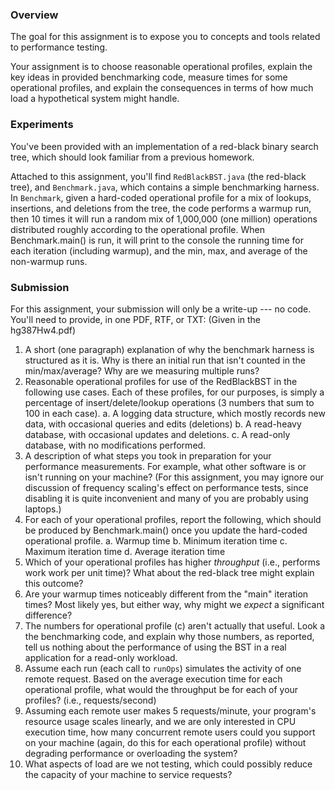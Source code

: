 
### Overview
The goal for this assignment is to expose you to concepts and tools related to performance testing.

Your assignment is to choose reasonable operational profiles, explain the key ideas in provided benchmarking code, measure times for some operational profiles, and explain the consequences in terms of how much load a hypothetical system might handle.

### Experiments
You've been provided with an implementation of a red-black binary search tree, which should look familiar from a previous homework.

Attached to this assignment, you'll find ```RedBlackBST.java``` (the red-black tree), and ```Benchmark.java```, which contains a simple benchmarking harness.  In ```Benchmark```, given a hard-coded operational profile for a mix of lookups, insertions, and deletions from the tree, the code performs a warmup run, then 10 times it will run a random mix of 1,000,000 (one million) operations distributed roughly according to the operational profile.  When Benchmark.main() is run, it will print to the console the running time for each iteration (including warmup), and the min, max, and average of the non-warmup runs.

### Submission
For this assignment, your submission will only be a write-up --- no code.
You'll need to provide, in one PDF, RTF, or TXT: (Given in the hg387Hw4.pdf)

1. A short (one paragraph) explanation of why the benchmark harness is structured as it is.  Why is there an initial run that isn't counted in the min/max/average?  Why are we measuring multiple runs?
2. Reasonable operational profiles for use of the RedBlackBST in the following use cases.  Each of these profiles, for our purposes, is simply a percentage of insert/delete/lookup operations (3 numbers that sum to 100 in each case).
    a. A logging data structure, which mostly records new data, with occasional queries and edits (deletions)
    b. A read-heavy database, with occasional updates and deletions.
    c. A read-only database, with no modifications performed.
3. A description of what steps you took in preparation for your performance measurements.  For example, what other software is or isn't running on your machine?  (For this assignment, you may ignore our discussion of frequency scaling's effect on performance tests, since disabling it is quite inconvenient and many of you are probably using laptops.)
4. For each of your operational profiles, report the following, which should be produced by Benchmark.main() once you update the hard-coded operational profile.
    a. Warmup time
    b. Minimum iteration time
    c. Maximum iteration time
    d. Average iteration time
5. Which of your operational profiles has higher *throughput* (i.e., performs work work per unit
   time)?  What about the red-black tree might explain this outcome?
6. Are your warmup times noticeably different from the "main" iteration times?  Most likely yes, but either way, why might we *expect* a significant difference?
7. The numbers for operational profile (c) aren't actually that useful.  Look a the benchmarking code, and explain why those numbers, as reported, tell us nothing about the performance of using the BST in a real application for a read-only workload.
8. Assume each run (each call to ```runOps```) simulates the activity of one remote request.  Based on the average execution time for each operational profile, what would the throughput be for each of your profiles?  (i.e., requests/second)
9. Assuming each remote user makes 5 requests/minute, your program's resource usage scales linearly, and we are only interested in CPU execution time, how many concurrent remote users could you support on your machine (again, do this for each operational profile) without degrading performance or overloading the system?
10. What aspects of load are we not testing, which could possibly reduce the capacity of your machine to service requests?

